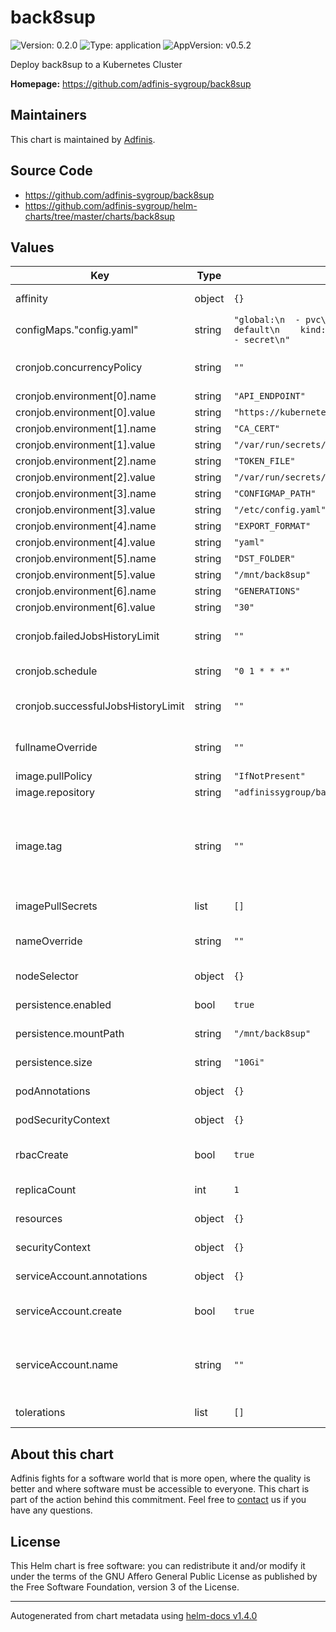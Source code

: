 # back8sup

![Version: 0.2.0](https://img.shields.io/badge/Version-0.2.0-informational?style=flat-square) ![Type: application](https://img.shields.io/badge/Type-application-informational?style=flat-square) ![AppVersion: v0.5.2](https://img.shields.io/badge/AppVersion-v0.5.2-informational?style=flat-square)

Deploy back8sup to a Kubernetes Cluster

**Homepage:** <https://github.com/adfinis-sygroup/back8sup>

## Maintainers
This chart is maintained by [Adfinis](https://adfinis.com/?pk_campaign=github&pk_kwd=helm-charts).

## Source Code

* <https://github.com/adfinis-sygroup/back8sup>
* <https://github.com/adfinis-sygroup/helm-charts/tree/master/charts/back8sup>

## Values

| Key | Type | Default | Description |
|-----|------|---------|-------------|
| affinity | object | `{}` | specifies the affinity to be used |
| configMaps."config.yaml" | string | `"global:\n  - pvc\n  - pv\nnamespaces:\n  - name: default\n    kind:\n      - deployment\n      - cm\n      - secret\n"` |  |
| cronjob.concurrencyPolicy | string | `""` | specifies the concurrencyPolicy of the cronjob |
| cronjob.environment[0].name | string | `"API_ENDPOINT"` |  |
| cronjob.environment[0].value | string | `"https://kubernetes.default.svc.cluster.local:443"` |  |
| cronjob.environment[1].name | string | `"CA_CERT"` |  |
| cronjob.environment[1].value | string | `"/var/run/secrets/kubernetes.io/serviceaccount/ca.crt"` |  |
| cronjob.environment[2].name | string | `"TOKEN_FILE"` |  |
| cronjob.environment[2].value | string | `"/var/run/secrets/kubernetes.io/serviceaccount/token"` |  |
| cronjob.environment[3].name | string | `"CONFIGMAP_PATH"` |  |
| cronjob.environment[3].value | string | `"/etc/config.yaml"` |  |
| cronjob.environment[4].name | string | `"EXPORT_FORMAT"` |  |
| cronjob.environment[4].value | string | `"yaml"` |  |
| cronjob.environment[5].name | string | `"DST_FOLDER"` |  |
| cronjob.environment[5].value | string | `"/mnt/back8sup"` |  |
| cronjob.environment[6].name | string | `"GENERATIONS"` |  |
| cronjob.environment[6].value | string | `"30"` |  |
| cronjob.failedJobsHistoryLimit | string | `""` | specifies the failedJobsHistoryLimit of the cronjob |
| cronjob.schedule | string | `"0 1 * * *"` | on which schedule the cronjob gets run |
| cronjob.successfulJobsHistoryLimit | string | `""` | specifies the successfulJobsHistoryLimit of the cronjob |
| fullnameOverride | string | `""` | specifies the full name override to be used for helm |
| image.pullPolicy | string | `"IfNotPresent"` | set the image pullPolicy |
| image.repository | string | `"adfinissygroup/back8sup"` | set the image repository |
| image.tag | string | `""` | set the tag of the image Specify a tag to override which version of timed to deploy. If no tag is specified the appVersion from Chart.yaml is used as tag. |
| imagePullSecrets | list | `[]` | specifies the image pull secrets to be used |
| nameOverride | string | `""` | specifies the name override to be used for helm |
| nodeSelector | object | `{}` | specifies the nodeSelector to be used |
| persistence.enabled | bool | `true` | specifies if persistence is enabled or not |
| persistence.mountPath | string | `"/mnt/back8sup"` | specifies where to mount the PV |
| persistence.size | string | `"10Gi"` | specifies which size the PVC should request |
| podAnnotations | object | `{}` | specifies the Pod Annotations to be set |
| podSecurityContext | object | `{}` | specifies the Pod Security Context to be set |
| rbacCreate | bool | `true` | wheter the rolebindings and roles should be created |
| replicaCount | int | `1` | specifies the replica count of the pods |
| resources | object | `{}` | specifies the resources to be used |
| securityContext | object | `{}` | specifies the Security Context to be set |
| serviceAccount.annotations | object | `{}` | Annotations to add to the service account |
| serviceAccount.create | bool | `true` | Specifies whether a service account should be created |
| serviceAccount.name | string | `""` | The name of the service account to use. If not set and create is true, a name is generated using the fullname template |
| tolerations | list | `[]` | specifies the tolerations to be used |

## About this chart

Adfinis fights for a software world that is more open, where the quality is
better and where software must be accessible to everyone. This chart
is part of the action behind this commitment. Feel free to
[contact](https://adfinis.com/kontakt/?pk_campaign=github&pk_kwd=helm-charts)
us if you have any questions.

## License

This Helm chart is free software: you can redistribute it and/or modify it under the terms
of the GNU Affero General Public License as published by the Free Software Foundation,
version 3 of the License.

----------------------------------------------
Autogenerated from chart metadata using [helm-docs v1.4.0](https://github.com/norwoodj/helm-docs/releases/v1.4.0)

